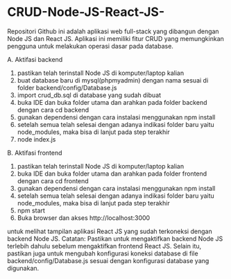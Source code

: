# CRUD-Node-JS-React-JS-
 Repositori Github ini adalah aplikasi web full-stack yang dibangun dengan Node JS dan React JS. Aplikasi ini memiliki fitur CRUD yang memungkinkan pengguna untuk melakukan operasi dasar pada database.

A.  Aktifasi backend
1. pastikan telah terinstall Node JS di komputer/laptop kalian
2. buat database baru di mysql(phpmyadmin) dengan nama sesuai di folder backend/config/Database.js
3. import crud_db.sql di database yang sudah dibuat
4. buka IDE dan buka folder utama dan arahkan pada folder backend dengan cara cd backend
5. gunakan dependensi dengan cara instalasi menggunakan npm install
6. setelah semua telah selesai dengan adanya indikasi folder baru yaitu node_modules, maka bisa di lanjut pada step terakhir
7. node index.js

B. Aktifasi frontend
1. pastikan telah terinstall Node JS di komputer/laptop kalian
2. buka IDE dan buka folder utama dan arahkan pada folder frontend dengan cara cd frontend
3. gunakan dependensi dengan cara instalasi menggunakan npm install
4. setelah semua telah selesai dengan adanya indikasi folder baru yaitu node_modules, maka bisa di lanjut pada step terakhir
5. npm start
6. Buka browser dan akses http://localhost:3000 
 
untuk melihat tampilan aplikasi React JS yang sudah terkoneksi dengan backend Node JS.
Catatan: Pastikan untuk mengaktifkan backend Node JS terlebih dahulu sebelum mengaktifkan frontend React JS. Selain itu, pastikan juga untuk mengubah konfigurasi koneksi database di file backend/config/Database.js sesuai dengan konfigurasi database yang digunakan.
